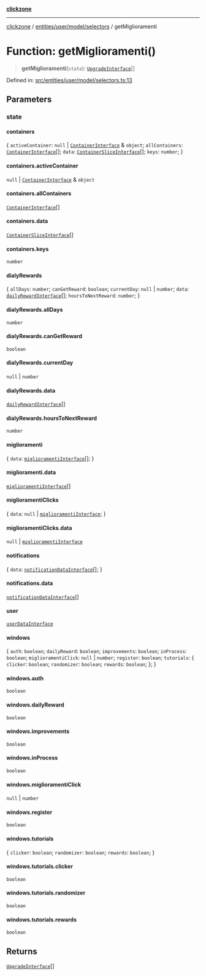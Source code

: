 [**clickzone**](../../../../../README.md)

***

[clickzone](../../../../../README.md) / [entities/user/model/selectors](../README.md) / getMiglioramenti

# Function: getMiglioramenti()

> **getMiglioramenti**(`state`): [`UpgradeInterface`](../../../../../shared/types/interfaces/UpgradeInterface.md)[]

Defined in: [src/entities/user/model/selectors.ts:13](https://github.com/MaximBri/ClickZone/blob/20f3f0d061a7c50a96ed5bba64acbc325a456072/client/src/entities/user/model/selectors.ts#L13)

## Parameters

### state

#### containers

\{ `activeContainer`: `null` \| [`ContainerInterface`](../../../../../shared/types/interfaces/ContainerInterface.md) & `object`; `allContainers`: [`ContainerInterface`](../../../../../shared/types/interfaces/ContainerInterface.md)[]; `data`: [`ContainerSliceInterface`](../../../../../shared/types/interfaces/ContainerSliceInterface.md)[]; `keys`: `number`; \}

#### containers.activeContainer

`null` \| [`ContainerInterface`](../../../../../shared/types/interfaces/ContainerInterface.md) & `object`

#### containers.allContainers

[`ContainerInterface`](../../../../../shared/types/interfaces/ContainerInterface.md)[]

#### containers.data

[`ContainerSliceInterface`](../../../../../shared/types/interfaces/ContainerSliceInterface.md)[]

#### containers.keys

`number`

#### dialyRewards

\{ `allDays`: `number`; `canGetReward`: `boolean`; `currentDay`: `null` \| `number`; `data`: [`dailyRewardInterface`](../../../daily-rewards/model/dailyRewardsSlice/interfaces/dailyRewardInterface.md)[]; `hoursToNextReward`: `number`; \}

#### dialyRewards.allDays

`number`

#### dialyRewards.canGetReward

`boolean`

#### dialyRewards.currentDay

`null` \| `number`

#### dialyRewards.data

[`dailyRewardInterface`](../../../daily-rewards/model/dailyRewardsSlice/interfaces/dailyRewardInterface.md)[]

#### dialyRewards.hoursToNextReward

`number`

#### miglioramenti

\{ `data`: [`miglioramentiInterface`](../../../../../widgets/clicker-shop/model/miglioramentiSlice/interfaces/miglioramentiInterface.md)[]; \}

#### miglioramenti.data

[`miglioramentiInterface`](../../../../../widgets/clicker-shop/model/miglioramentiSlice/interfaces/miglioramentiInterface.md)[]

#### miglioramentiClicks

\{ `data`: `null` \| [`miglioramentiInterface`](../../../../../widgets/clicker-shop/model/miglioramentiSlice/interfaces/miglioramentiInterface.md); \}

#### miglioramentiClicks.data

`null` \| [`miglioramentiInterface`](../../../../../widgets/clicker-shop/model/miglioramentiSlice/interfaces/miglioramentiInterface.md)

#### notifications

\{ `data`: [`notificationDataInterface`](../../../../../shared/types/interfaces/notificationDataInterface.md)[]; \}

#### notifications.data

[`notificationDataInterface`](../../../../../shared/types/interfaces/notificationDataInterface.md)[]

#### user

[`userDataInterface`](../../../../../shared/types/interfaces/userDataInterface.md)

#### windows

\{ `auth`: `boolean`; `dailyReward`: `boolean`; `improvements`: `boolean`; `inProcess`: `boolean`; `miglioramentiClick`: `null` \| `number`; `register`: `boolean`; `tutorials`: \{ `clicker`: `boolean`; `randomizer`: `boolean`; `rewards`: `boolean`; \}; \}

#### windows.auth

`boolean`

#### windows.dailyReward

`boolean`

#### windows.improvements

`boolean`

#### windows.inProcess

`boolean`

#### windows.miglioramentiClick

`null` \| `number`

#### windows.register

`boolean`

#### windows.tutorials

\{ `clicker`: `boolean`; `randomizer`: `boolean`; `rewards`: `boolean`; \}

#### windows.tutorials.clicker

`boolean`

#### windows.tutorials.randomizer

`boolean`

#### windows.tutorials.rewards

`boolean`

## Returns

[`UpgradeInterface`](../../../../../shared/types/interfaces/UpgradeInterface.md)[]
